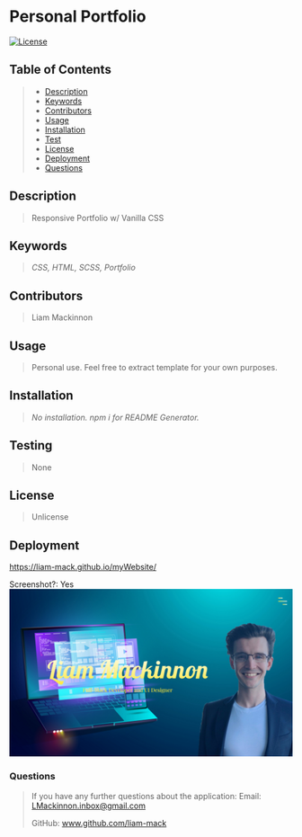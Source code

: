 
# Personal Portfolio
[![License](https://img.shields.io/badge/License-Unlicense-blue.svg)](https://opensource.org/licenses/Unlicense)

## Table of Contents
> - [Description](#Description)
> - [Keywords](#Keywords)
> - [Contributors](#Contributors)
> - [Usage](#Usage)
> - [Installation](#Installation)
> - [Test](#Testing)
> - [License](#License)
> - [Deployment](#Deployment)
> - [Questions](#Questions)

## Description
>Responsive Portfolio w/ Vanilla CSS

## Keywords
>*CSS, HTML, SCSS, Portfolio*

## Contributors
>Liam Mackinnon

## Usage 
>Personal use. Feel free to extract template for your own purposes.

## Installation
>*No installation. npm i for README Generator.*

## Testing
>None

## License
>Unlicense

## Deployment
https://liam-mack.github.io/myWebsite/

Screenshot?: Yes
![](images/Deployed.png)

### Questions
>If you have any further questions about the application:
>Email: LMackinnon.inbox@gmail.com
>
>GitHub: www.github.com/liam-mack
